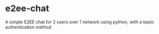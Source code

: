 # e2ee-chat
A simple E2EE chat for 2 users over 1 network using python, with a basic authentication method
